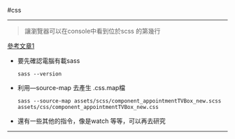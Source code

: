  #css 

---

> 讓瀏覽器可以在console中看到位於scss 的第幾行

[參考文章1](https://cssdeck.com/blog/how-to-create-css-map-file/)

- 要先確認電腦有載sass
	```
	sass --version
	```
- 利用—source-map 去產生 .css.map檔
	```
	sass --source-map assets/scss/component_appointmentTVBox_new.scss assets/css/component_appointmentTVBox_new.css
	```
- 還有一些其他的指令，像是watch 等等，可以再去研究

---

